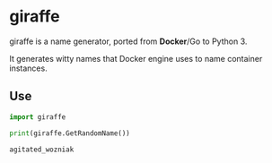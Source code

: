 # giraffe

giraffe is a name generator, ported from **Docker**/Go to Python 3.

It generates witty names that Docker engine uses to name container instances.


## Use
```python
import giraffe

print(giraffe.GetRandomName())
```


`agitated_wozniak`
